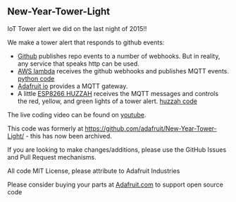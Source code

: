 ## New-Year-Tower-Light
IoT Tower alert we did on the last night of 2015!!

We make a tower alert that responds to github events:

- [Github] publishes repo events to a number of webhooks. But in reality, any service that speaks http can be used.
- [AWS lambda] receives the github webhooks and publishes MQTT events. [python code](lambda/)
- [Adafruit io] provides a MQTT gateway.
- A little [ESP8266 HUZZAH] receives the MQTT messages and controls the red, yellow, and green lights of a tower alert. [huzzah code](esp8266/)

The live coding video can be found on [youtube].

This code was formerly at https://github.com/adafruit/New-Year-Tower-Light/ - this has now been archived.

If you are looking to make changes/additions, please use the GitHub Issues and Pull Request mechanisms.

All code MIT License, please attribute to Adafruit Industries

Please consider buying your parts at [Adafruit.com](https://www.adafruit.com) to support open source code

[Github]: https://www.github.com/
[Adafruit io]: https://io.adafruit.com/
[ESP8266 HUZZAH]: https://www.adafruit.com/products/2471
[AWS lambda]: https://aws.amazon.com/lambda
[youtube]: https://www.youtube.com/watch?v=TnjIXlnaN00
